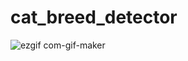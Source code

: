 # cat_breed_detector

![ezgif com-gif-maker](https://user-images.githubusercontent.com/39779186/91765473-ebf77280-eb8d-11ea-8e97-5c5589efdca3.gif)
